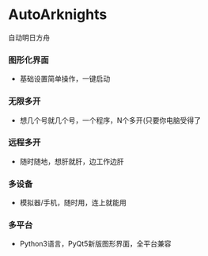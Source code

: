 # AutoArknights
自动明日方舟
### 图形化界面
- 基础设置简单操作，一键启动
### 无限多开
- 想几个号就几个号，一个程序，N个多开(只要你电脑受得了
### 远程多开
- 随时随地，想肝就肝，边工作边肝
### 多设备
- 模拟器/手机，随时用，连上就能用
### 多平台
- Python3语言，PyQt5新版图形界面，全平台兼容
